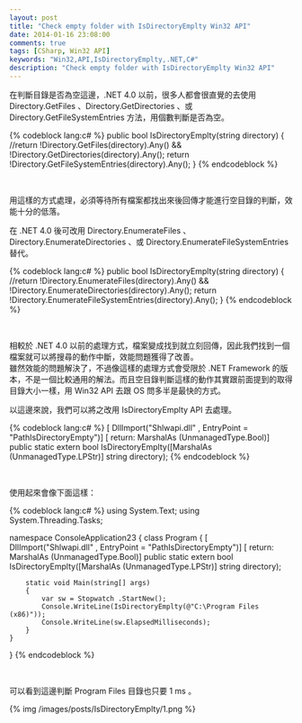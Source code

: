 ```yaml
---
layout: post
title: "Check empty folder with IsDirectoryEmplty Win32 API"
date: 2014-01-16 23:08:00
comments: true
tags: [CSharp, Win32 API]
keywords: "Win32,API,IsDirectoryEmplty,.NET,C#"
description: "Check empty folder with IsDirectoryEmplty Win32 API"
---
```


在判斷目錄是否為空這邊，.NET 4.0 以前，很多人都會很直覺的去使用 Directory.GetFiles 、Directory.GetDirectories 、或 Directory.GetFileSystemEntries 方法，用個數判斷是否為空。  

<!-- More -->

{% codeblock lang:c# %}
public bool IsDirectoryEmplty(string directory)
{
	//return !Directory.GetFiles(directory).Any() && !Directory.GetDirectories(directory).Any();
	return !Directory.GetFileSystemEntries(directory).Any();
}
{% endcodeblock %}

<br/>

用這樣的方式處理，必須等待所有檔案都找出來後回傳才能進行空目錄的判斷，效能十分的低落。  

在 .NET 4.0 後可改用 Directory.EnumerateFiles 、Directory.EnumerateDirectories 、或 Directory.EnumerateFileSystemEntries 替代。  

{% codeblock lang:c# %}
public bool IsDirectoryEmplty(string directory)
{
        //return !Directory.EnumerateFiles(directory).Any() && !Directory.EnumerateDirectories(directory).Any();
        return !Directory.EnumerateFileSystemEntries(directory).Any();
}
{% endcodeblock %}

<br/>

相較於 .NET 4.0 以前的處理方式，檔案變成找到就立刻回傳，因此我們找到一個檔案就可以將搜尋的動作中斷，效能問題獲得了改善。  
雖然效能的問題解決了，不過像這樣的處理方式會受限於 .NET Framework 的版本，不是一個比較通用的解法。而且空目錄判斷這樣的動作其實跟前面提到的取得目錄大小一樣，用 Win32 API 去跟 OS 問多半是最快的方式。  

以這邊來說，我們可以將之改用 IsDirectoryEmplty API 去處理。

{% codeblock lang:c# %}
[ DllImport("Shlwapi.dll" , EntryPoint = "PathIsDirectoryEmpty")]
[ return: MarshalAs (UnmanagedType.Bool)]
public static extern bool IsDirectoryEmplty([MarshalAs (UnmanagedType.LPStr)] string directory);
{% endcodeblock %}

<br/>

使用起來會像下面這樣：

{% codeblock lang:c# %}
using System.Text;
using System.Threading.Tasks;


namespace ConsoleApplication23
{
    class Program
    {
        [ DllImport("Shlwapi.dll" , EntryPoint = "PathIsDirectoryEmpty")]
        [ return: MarshalAs (UnmanagedType.Bool)]
        public static extern bool IsDirectoryEmplty([MarshalAs (UnmanagedType.LPStr)] string directory);


        static void Main(string[] args)
        {
            var sw = Stopwatch .StartNew();
            Console.WriteLine(IsDirectoryEmplty(@"C:\Program Files (x86)"));
            Console.WriteLine(sw.ElapsedMilliseconds);
        }
    }   
}
{% endcodeblock %}

<br/>

可以看到這邊判斷 Program Files 目錄也只要 1 ms 。   

{% img /images/posts/IsDirectoryEmplty/1.png %}

